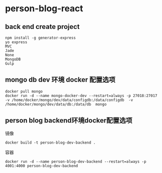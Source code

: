 # person-blog-react
## back end create project
```
npm install -g generator-express
yo express
MVC
Jade
None
MongoDB
Gulp
```

## mongo db dev 环境 docker 配置选项
```
docker pull mongo
docker run -d --name mongo-docker-dev --restart=always -p 27018:27017  -v /home/docker/mongo/dev/data/configdb:/data/configdb  -v /home/docker/mongo/dev/data/db:/data/db  mongo
```

## person blog backend环境docker配置选项

镜像
```
docker build -t person-blog-dev-backend .
```

容器
```
docker run -d --name person-blog-dev-backend --restart=always -p 4001:4000 person-blog-dev-backend
```